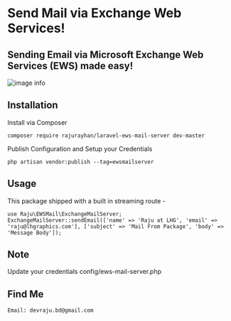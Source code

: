 # Send Mail via Exchange Web Services!

## Sending Email via Microsoft Exchange Web Services (EWS) made easy! 

![image info](https://upload.wikimedia.org/wikipedia/commons/a/a0/Microsoft_Exchange_logo.svg)
## Installation

Install via Composer

    composer require rajurayhan/laravel-ews-mail-server dev-master

Publish Configuration and Setup your Credentials

    php artisan vendor:publish --tag=ewsmailserver

## Usage

This package shipped with a built in streaming route - 
  
    use Raju\EWSMail\ExchangeMailServer;
    ExchangeMailServer::sendEmail(['name' => 'Raju at LHG', 'email' => 'raju@lhgraphics.com'], ['subject' => 'Mail From Package', 'body' => 'Message Body']);

## Note     
 Update your credentials config/ews-mail-server.php 
 
## Find Me
	Email: devraju.bd@gmail.com 